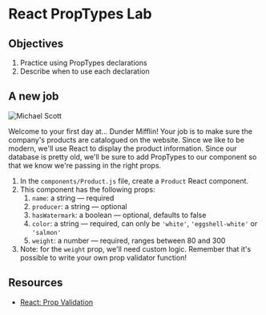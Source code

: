 # React PropTypes Lab

## Objectives
1. Practice using PropTypes declarations
2. Describe when to use each declaration

## A new job
![Michael Scott](https://media.giphy.com/media/NXOF5rlaSXdAc/giphy.gif)

Welcome to your first day at... Dunder Mifflin! Your job is to make sure the company's products are catalogued on the
website. Since we like to be modern, we'll use React to display the product information. Since our database is pretty
old, we'll be sure to add PropTypes to our component so that we know we're passing in the right props.

1. In the `components/Product.js` file, create a `Product` React component.
2. This component has the following props:
    1. `name`: a string — required
    2. `producer`: a string — optional
    3. `hasWatermark`: a boolean — optional, defaults to false
    4. `color`: a string — required, can only be `'white'`, `'eggshell-white'` or `'salmon'`
    5. `weight`: a number — required, ranges between 80 and 300
3. Note: for the `weight` prop, we'll need custom logic. Remember that it's possible to write your own prop validator
function!

## Resources
- [React: Prop Validation](https://facebook.github.io/react/docs/reusable-components.html#prop-validation)

